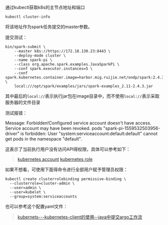 通过kubectl获取k8s的主节点地址和端口

```shell
kubectl cluster-info
```

将该地址作为spark任务提交的master参数。

提交测试：

```shell
bin/spark-submit \
    --master k8s://https://172.18.130.23:8443 \
    --deploy-mode cluster \
    --name spark-pi \
    --class org.apache.spark.examples.JavaSparkPi \
    --conf spark.executor.instances=5 \
    --conf spark.kubernetes.container.image=harbor.mig.ruijie.net/ondp/spark:2.4.3 \
    local:///opt/spark/examples/jars/spark-examples_2.11-2.4.3.jar
```

其中最后的`local://`表示执行jar包在image目录中，而不使用`local://`表示采取服务器的文件目录

测试报错：

Message: Forbidden!Configured service account doesn't have access. Service account may have been revoked. pods "spark-pi-1559532503956-driver" is forbidden: User "system:serviceaccount:default:default" cannot get pods in the namespace "default".

这表示了当前执行用户没有访问API得权限，具体可以参考如下：

>[kubernetes account](https://kubernetes.io/docs/tasks/configure-pod-container/configure-service-account/)
>[kubernetes role](https://kubernetes.io/docs/reference/access-authn-authz/rbac/)

如果不想看，可使用下面得命令进行全部用户赋予管理员权限：

```shell
kubectl create clusterrolebinding permissive-binding \
  --clusterrole=cluster-admin \
  --user=admin \
  --user=kubelet \
  --group=system:serviceaccounts
```

也可以参考这个配置yaml文件：

>[kubernets---kubernetes-client的使用--java中提交argo工作流](https://blog.csdn.net/zzq900503/article/details/88352902)

